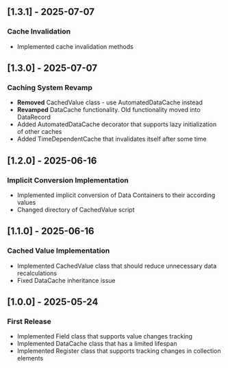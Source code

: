 ## [1.3.1] - 2025-07-07

### Cache Invalidation

- Implemented cache invalidation methods

## [1.3.0] - 2025-07-07

### Caching System Revamp

- **Removed** CachedValue class - use AutomatedDataCache instead
- **Revamped** DataCache functionality. Old functionality moved into DataRecord
- Added AutomatedDataCache decorator that supports lazy initialization of other caches
- Added TimeDependentCache that invalidates itself after some time

## [1.2.0] - 2025-06-16

### Implicit Conversion Implementation

- Implemented implicit conversion of Data Containers to their according values
- Changed directory of CachedValue script

## [1.1.0] - 2025-06-16

### Cached Value Implementation

- Implemented CachedValue class that should reduce unnecessary data recalculations
- Fixed DataCache inheritance issue

## [1.0.0] - 2025-05-24

### First Release

- Implemented Field class that supports value changes tracking
- Implemented DataCache class that has a limited lifespan
- Implemented Register class that supports tracking changes in collection elements
